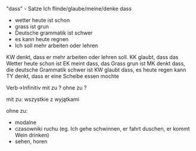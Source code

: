 "dass" - Satze
Ich flinde/glaube/meine/denke dass 
- wetter heute ist schon
- grass ist grun
- Deutsche grammatik ist schwer 
- es kann heute regnen
- Ich soll mehr arbeiten oder lehren

KW denkt, dass er mehr arbeiten oder lehren soll.
KK glaubt, dass das Wetter heute schon ist
EK meint dass, das Grass grun ist
MK denkt dass, die deutsche Grammatik schwer ist
KW glaubt dass, es heute regen kann
TY denkt, dass er eine Scheibe essen mochte


Verb->Infinitiv
mit zu ?
ohne zu ?

mit zu:
wszystkie z wyjątkami

ohne zu:
- modalne
- czasowniki ruchu (eg. Ich gehe schwinnen, er fahrt duschen, er kommt Wein drinken)
- sehen, horen
